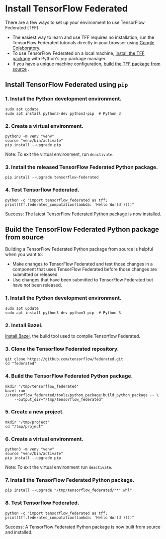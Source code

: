 # Install TensorFlow Federated

There are a few ways to set up your environment to use TensorFlow Federated
(TFF):

*   The easiest way to learn and use TFF requires no installation; run the
    TensorFlow Federated tutorials directly in your browser using
    [Google Colaboratory](https://colab.research.google.com/notebooks/welcome.ipynb).
*   To use TensorFlow Federated on a local machine,
    [install the TFF package](#install-tensorflow-federated-using-pip) with
    Python's `pip` package manager.
*   If you have a unique machine configuration,
    [build the TFF package from source](#build-the-tensorflow-federated-python-package-from-source)
    .

## Install TensorFlow Federated using `pip`

### 1. Install the Python development environment.

<pre class="prettyprint lang-bsh">
<code class="devsite-terminal">sudo apt update</code>
<code class="devsite-terminal">sudo apt install python3-dev python3-pip  # Python 3</code>
</pre>

### 2. Create a virtual environment.

<pre class="prettyprint lang-bsh">
<code class="devsite-terminal">python3 -m venv "venv"</code>
<code class="devsite-terminal">source "venv/bin/activate"</code>
<code class="devsite-terminal tfo-terminal-venv">pip install --upgrade pip</code>
</pre>

Note: To exit the virtual environment, run `deactivate`.

### 3. Install the released TensorFlow Federated Python package.

<pre class="prettyprint lang-bsh">
<code class="devsite-terminal tfo-terminal-venv">pip install --upgrade tensorflow-federated</code>
</pre>

### 4. Test Tensorflow Federated.

<pre class="prettyprint lang-bsh">
<code class="devsite-terminal tfo-terminal-venv">python -c "import tensorflow_federated as tff; print(tff.federated_computation(lambda: 'Hello World')())"</code>
</pre>

Success: The latest TensorFlow Federated Python package is now installed.

## Build the TensorFlow Federated Python package from source

Building a TensorFlow Federated Python package from source is helpful when you
want to:

*   Make changes to TensorFlow Federated and test those changes in a component
    that uses TensorFlow Federated before those changes are submitted or
    released.
*   Use changes that have been submitted to TensorFlow Federated but have not
    been released.

### 1. Install the Python development environment.

<pre class="prettyprint lang-bsh">
<code class="devsite-terminal">sudo apt update</code>
<code class="devsite-terminal">sudo apt install python3-dev python3-pip  # Python 3</code>
</pre>

### 2. Install Bazel.

[Install Bazel](https://docs.bazel.build/versions/master/install.html), the
build tool used to compile Tensorflow Federated.

### 3. Clone the Tensorflow Federated repository.

<pre class="prettyprint lang-bsh">
<code class="devsite-terminal">git clone https://github.com/tensorflow/federated.git</code>
<code class="devsite-terminal">cd "federated"</code>
</pre>

### 4. Build the TensorFlow Federated Python package.

<pre class="prettyprint lang-bsh">
<code class="devsite-terminal">mkdir "/tmp/tensorflow_federated"</code>
<code class="devsite-terminal">bazel run //tensorflow_federated/tools/python_package:build_python_package -- \
    --output_dir="/tmp/tensorflow_federated"</code>
</pre>

### 5. Create a new project.

<pre class="prettyprint lang-bsh">
<code class="devsite-terminal">mkdir "/tmp/project"</code>
<code class="devsite-terminal">cd "/tmp/project"</code>
</pre>

### 6. Create a virtual environment.

<pre class="prettyprint lang-bsh">
<code class="devsite-terminal">python3 -m venv "venv"</code>
<code class="devsite-terminal">source "venv/bin/activate"</code>
<code class="devsite-terminal tfo-terminal-venv">pip install --upgrade pip</code>
</pre>

Note: To exit the virtual environment run `deactivate`.

### 7. Install the TensorFlow Federated Python package.

<pre class="prettyprint lang-bsh">
<code class="devsite-terminal tfo-terminal-venv">pip install --upgrade "/tmp/tensorflow_federated/"*".whl"</code>
</pre>

### 8. Test Tensorflow Federated.

<pre class="prettyprint lang-bsh">
<code class="devsite-terminal tfo-terminal-venv">python -c "import tensorflow_federated as tff; print(tff.federated_computation(lambda: 'Hello World')())"</code>
</pre>

Success: A TensorFlow Federated Python package is now built from source and
installed.

